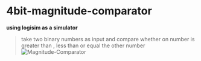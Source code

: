 # 4bit-magnitude-comparator
**using logisim as a simulator**
> take two binary numbers as input and compare whether on number is greater than , less than or equal the other number 
![Magnitude-Comparator](https://user-images.githubusercontent.com/113125527/218743820-e70816fe-95f2-4187-8a1f-84879025e34c.jpg)
